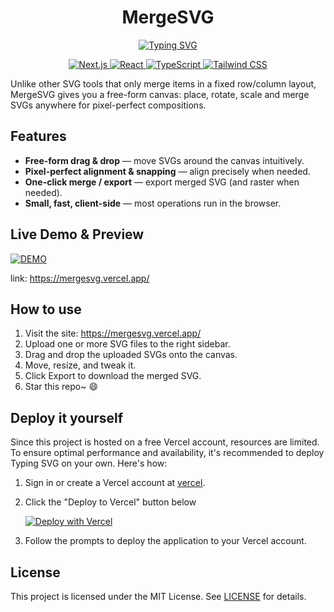 <p  align="center">
  <h1 align="center">MergeSVG</h1>
</p>

<p align="center">
<a href="https://github.com/whiteSHADOW1234/TypingSVG"><img src="https://typingsvg.vercel.app/api/svg?width=700&pause=2000&backgroundColor=%23000000&lines=%5B%7B%22text%22%3A%22Drag+freely+and+merge+instantly%22%2C%22color%22%3A%22%23f0c93d%22%2C%22typingSpeed%22%3A0.1%2C%22deleteSpeed%22%3A0.05%7D%5D" alt="Typing SVG" /></a>
</p>

<p align="center">
    <a href="https://nextjs.org/">
        <img src="https://img.shields.io/badge/Next.js-000000?style=for-the-badge&logo=next.js&logoColor=white" alt="Next.js">
    </a>
    <a href="https://reactjs.org/">
        <img src="https://img.shields.io/badge/React-20232A?style=for-the-badge&logo=react&logoColor=61DAFB" alt="React">
    </a>
    <a href="https://www.typescriptlang.org/">
        <img src="https://img.shields.io/badge/TypeScript-007ACC?style=for-the-badge&logo=typescript&logoColor=white" alt="TypeScript">
    </a>
    <a href="https://tailwindcss.com/">
        <img src="https://img.shields.io/badge/Tailwind_CSS-38B2AC?style=for-the-badge&logo=tailwind-css&logoColor=white" alt="Tailwind CSS">
    </a>
</p>

Unlike other SVG tools that only merge items in a fixed row/column layout, MergeSVG gives you a free-form canvas: place, rotate, scale and merge SVGs anywhere for pixel-perfect compositions.

## Features
- **Free-form drag & drop** — move SVGs around the canvas intuitively.
- **Pixel-perfect alignment & snapping** — align precisely when needed.
- **One-click merge / export** — export merged SVG (and raster when needed).
- **Small, fast, client-side** — most operations run in the browser.

## Live Demo & Preview
[![DEMO](https://github.com/user-attachments/assets/c0b3a692-1ef8-4f9d-9bc8-b10dbf6ef39b)](https://mergesvg.vercel.app/)

link: https://mergesvg.vercel.app/

## How to use
1. Visit the site: https://mergesvg.vercel.app/
2. Upload one or more SVG files to the right sidebar.
3. Drag and drop the uploaded SVGs onto the canvas.
4. Move, resize, and tweak it.
5. Click Export to download the merged SVG.
6. Star this repo~ :smile: 

## Deploy it yourself
Since this project is hosted on a free Vercel account, resources are limited. To ensure optimal performance and availability, it's recommended to deploy Typing SVG on your own. Here's how:
1. Sign in or create a Vercel account at [vercel](https://vercel.com/).

2. Click the "Deploy to Vercel" button below

    [![Deploy with Vercel](https://vercel.com/button)](https://vercel.com/new/clone?repository-url=https%3A%2F%2Fgithub.com%2FwhiteSHADOW1234%2FMergeSVG)

3. Follow the prompts to deploy the application to your Vercel account.

## License

This project is licensed under the MIT License. See [LICENSE](LICENSE) for details.

